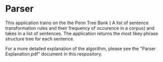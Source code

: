 # Parser

This application trains on the the Penn Tree Bank ( A list of sentence transformation rules and their frequency of occurence in a corpus) and takes in a list of sentences. The application returns the most likey phrase structure tree for each sentence.

For a more detailed explanation of the algorithm, please see the "Parser Explanation.pdf" document in this respository. 

